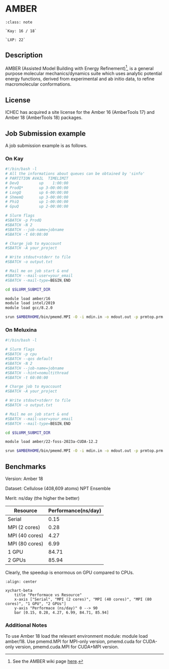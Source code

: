 # AMBER

```{admonition} Versions Installed
:class: note

`Kay: 16 / 18`

`LXP: 22`

```

## Description

AMBER (Assisted Model Building with Energy Refinement)[^1], is a general purpose molecular mechanics/dynamics suite which uses analytic potential
energy functions, derived from experimental and ab initio data, to refine macromolecular conformations.

## License

ICHEC has acquired a site license for the Amber 16 (AmberTools 17) and Amber 18 (AmberTools 18) packages.

## Job Submission example

A job submission example is as follows.

### On Kay
```bash
#!/bin/bash -l
# All the informations about queues can be obtained by 'sinfo'
# PARTITION AVAIL  TIMELIMIT 
# DevQ         up    1:00:00
# ProdQ*       up 3-00:00:00
# LongQ        up 6-00:00:00
# ShmemQ       up 3-00:00:00
# PhiQ         up 1-00:00:00
# GpuQ         up 2-00:00:00

# Slurm flags
#SBATCH -p ProdQ
#SBATCH -N 2
#SBATCH --job-name=jobname 
#SBATCH -t 60:00:00

# Charge job to myaccount
#SBATCH -A your_project

# Write stdout+stderr to file
#SBATCH -o output.txt

# Mail me on job start & end
#SBATCH --mail-user=your_email
#SBATCH --mail-type=BEGIN,END

cd $SLURM_SUBMIT_DIR

module load amber/16 
module load intel/2019
module load gcc/8.2.0

srun $AMBERHOME/bin/pmemd.MPI -O -i mdin.in -o mdout.out -p prmtop.prm -c inpcrd.rst -ref inpcrd.rst -x trjfile.trj -inf file.info -r file.rst7
```


### On Meluxina

```bash
#!/bin/bash -l

# Slurm flags
#SBATCH -p cpu
#SBATCH --qos default
#SBATCH -N 2
#SBATCH --job-name=jobname 
#SBATCH --hint=nomultithread
#SBATCH -t 60:00:00

# Charge job to myaccount
#SBATCH -A your_project

# Write stdout+stderr to file
#SBATCH -o output.txt

# Mail me on job start & end
#SBATCH --mail-user=your_email
#SBATCH --mail-type=BEGIN,END

cd $SLURM_SUBMIT_DIR

module load amber/22-foss-2023a-CUDA-12.2

srun $AMBERHOME/bin/pmemd.MPI -O -i mdin.in -o mdout.out -p prmtop.prm -c inpcrd.rst -ref inpcrd.rst -x trjfile.trj -inf file.info -r file.rst7
```




## Benchmarks

Version: Amber 18

Dataset: Cellulose (408,609 atoms) NPT Ensemble

Merit: ns/day (the higher the better)

| Resource     | Performance(ns/day)|
|--------------|--------------------|
|Serial        | 0.15               |
|MPI (2 cores) | 0.28               |
|MPI (40 cores)| 4.27               |
|MPI (80 cores)| 6.99               |
|1 GPU         | 84.71              |
|2 GPUs        | 85.94              |

Clearly, the speedup is enormous on GPU compared to CPUs.


```{figure} https://www.ichec.ie/sites/default/files/inline-images/Cellulose_NPTPerformance_0.png
:align: center
```
```{mermaid}
xychart-beta
    title "Performace vs Resource"
    x-axis ["Serial", "MPI (2 cores)", "MPI (40 cores)", "MPI (80 cores)", "1 GPU", "2 GPUs"]
    y-axis "Performace (ns/day)" 0 --> 90
    bar [0.15, 0.28, 4.27, 6.99, 84.71, 85.94]
```


### Additional Notes

To use Amber 18 load the relevant environment module: module load
amber/18. Use pmemd.MPI for MPI-only version, pmemd.cuda for CUDA-only
version, pmemd.cuda.MPI for CUDA+MPI version.


[^1]: See the AMBER wiki page [here](https://en.wikipedia.org/wiki/AMBER).